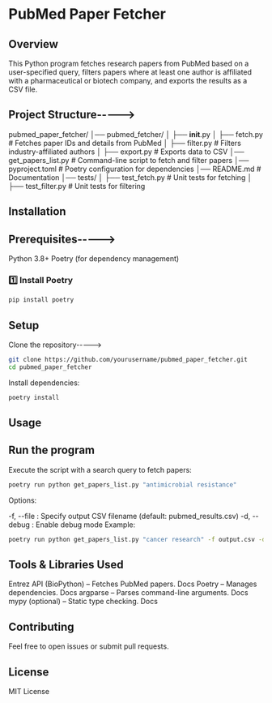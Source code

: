 # PubMed Paper Fetcher

## Overview

This Python program fetches research papers from PubMed based on a user-specified query, filters papers where at least one author is affiliated with a pharmaceutical or biotech company, and exports the results as a CSV file.

## Project Structure----->

pubmed_paper_fetcher/
│── pubmed_fetcher/
│ ├── **init**.py
│ ├── fetch.py # Fetches paper IDs and details from PubMed
│ ├── filter.py # Filters industry-affiliated authors
│ ├── export.py # Exports data to CSV
│── get_papers_list.py # Command-line script to fetch and filter papers
│── pyproject.toml # Poetry configuration for dependencies
│── README.md # Documentation
│── tests/
│ ├── test_fetch.py # Unit tests for fetching
│ ├── test_filter.py # Unit tests for filtering

## Installation

## Prerequisites----->

Python 3.8+
Poetry (for dependency management)

### 1️⃣ Install Poetry

```sh
pip install poetry
```

## Setup

Clone the repository----->

```sh
git clone https://github.com/yourusername/pubmed_paper_fetcher.git
cd pubmed_paper_fetcher
```

Install dependencies:

```sh
poetry install
```

## Usage

## Run the program

Execute the script with a search query to fetch papers:

```sh
poetry run python get_papers_list.py "antimicrobial resistance"
```

Options:

-f, --file <filename> : Specify output CSV filename (default: pubmed_results.csv)
-d, --debug : Enable debug mode
Example:

```sh
poetry run python get_papers_list.py "cancer research" -f output.csv -d
```

## Tools & Libraries Used

Entrez API (BioPython) – Fetches PubMed papers. Docs
Poetry – Manages dependencies. Docs
argparse – Parses command-line arguments. Docs
mypy (optional) – Static type checking. Docs

## Contributing

Feel free to open issues or submit pull requests.

## License

MIT License
